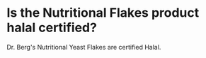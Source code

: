 # Is the Nutritional Flakes product halal certified?

Dr. Berg's Nutritional Yeast Flakes are certified Halal.